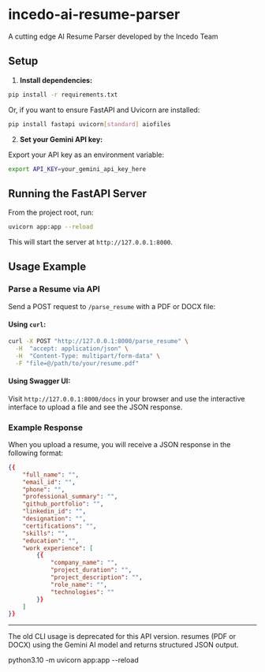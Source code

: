 # incedo-ai-resume-parser
A cutting edge AI Resume Parser developed by the Incedo Team

## Setup

1. **Install dependencies:**

```bash
pip install -r requirements.txt
```

Or, if you want to ensure FastAPI and Uvicorn are installed:

```bash
pip install fastapi uvicorn[standard] aiofiles
```

2. **Set your Gemini API key:**

Export your API key as an environment variable:

```bash
export API_KEY=your_gemini_api_key_here
```

## Running the FastAPI Server

From the project root, run:

```bash
uvicorn app:app --reload
```

This will start the server at `http://127.0.0.1:8000`.

## Usage Example

### Parse a Resume via API

Send a POST request to `/parse_resume` with a PDF or DOCX file:

#### Using `curl`:

```bash
curl -X POST "http://127.0.0.1:8000/parse_resume" \
  -H  "accept: application/json" \
  -H  "Content-Type: multipart/form-data" \
  -F "file=@/path/to/your/resume.pdf"
```

#### Using Swagger UI:

Visit `http://127.0.0.1:8000/docs` in your browser and use the interactive interface to upload a file and see the JSON response.

### Example Response

When you upload a resume, you will receive a JSON response in the following format:

```json
{{
    "full_name": "",
    "email_id": "",
    "phone": "",
    "professional_summary": "",
    "github_portfolio": "",
    "linkedin_id": "",
    "designation": "",
    "certifications": "",
    "skills": "",
    "education": "",
    "work_experience": [
        {{
            "company_name": "",
            "project_duration": "",
            "project_description": "",
            "role_name": "",
            "technologies": ""
        }}
    ]
}}
```

---

The old CLI usage is deprecated for this API version. resumes (PDF or DOCX) using the Gemini AI model and returns structured JSON output.

python3.10 -m uvicorn app:app --reload
